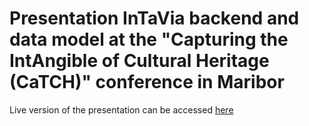# Presentation InTaVia backend and data model at the "Capturing the IntAngible of Cultural Heritage (CaTCH)" conference in Maribor

Live version of the presentation can be accessed [here](https://intavia.github.io/backend-presentation-maribor-2023/)
